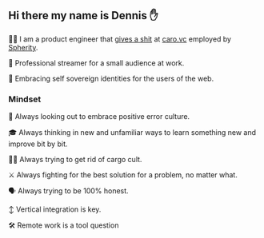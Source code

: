 ## Hi there my name is Dennis ✋

👨‍💻 I am a product engineer that [gives a shit](https://allenpike.com/2022/giving-a-shit) at [caro.vc](https://www.caro.vc) employed by [Spherity](https://www.spherity.com).

🎥 Professional streamer for a small audience at work.

🧨 Embracing self sovereign identities for the users of the web.

### Mindset

💯 Always looking out to embrace positive error culture.
 
🎓 Always thinking in new and unfamiliar ways to learn something new and improve bit by bit.
 
🙅‍♂️ Always trying to get rid of cargo cult.
 
⚔️ Always fighting for the best solution for a problem, no matter what.

🗣️ Always trying to be 100% honest.

↕️ Vertical integration is key.

🛠️ Remote work is a tool question

<!--
**DennisVonDerBey/DennisVonDerBey** is a ✨ _special_ ✨ repository because its `README.md` (this file) appears on your GitHub profile.

Here are some ideas to get you started:

- 🔭 I’m currently working on ...
- 🌱 I’m currently learning ...
- 👯 I’m looking to collaborate on ...
- 🤔 I’m looking for help with ...
- 💬 Ask me about ...
- 📫 How to reach me: ...
- 😄 Pronouns: ...
- ⚡ Fun fact: ...
-->
